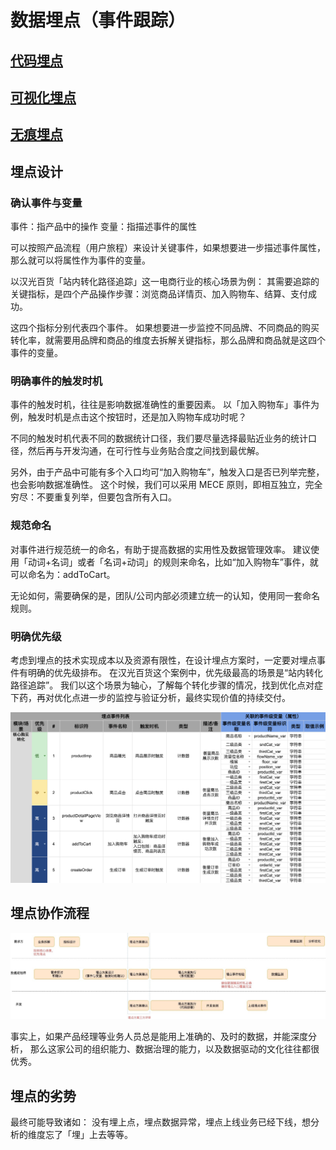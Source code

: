 # 数据埋点（事件跟踪）

## [代码埋点](CodeET/README.md)

## [可视化埋点](VisualET/README.md)

## [无痕埋点](NonET/README.md)

## 埋点设计

### 确认事件与变量

事件：指产品中的操作
变量：指描述事件的属性

可以按照产品流程（用户旅程）来设计关键事件，如果想要进一步描述事件属性，那么就可以将属性作为事件的变量。

以汉光百货「站内转化路径追踪」这一电商行业的核心场景为例：
其需要追踪的关键指标，是四个产品操作步骤：浏览商品详情页、加入购物车、结算、支付成功。

这四个指标分别代表四个事件。
如果想要进一步监控不同品牌、不同商品的购买转化率，就需要用品牌和商品的维度去拆解关键指标，那么品牌和商品就是这四个事件的变量。

### 明确事件的触发时机

事件的触发时机，往往是影响数据准确性的重要因素。
以「加入购物车」事件为例，触发时机是点击这个按钮时，还是加入购物车成功时呢？

不同的触发时机代表不同的数据统计口径，我们要尽量选择最贴近业务的统计口径，然后再与开发沟通，在可行性与业务贴合度之间找到最优解。

另外，由于产品中可能有多个入口均可“加入购物车”，触发入口是否已列举完整，也会影响数据准确性。
这个时候，我们可以采用 MECE 原则，即相互独立，完全穷尽：不要重复列举，但要包含所有入口。

### 规范命名

对事件进行规范统一的命名，有助于提高数据的实用性及数据管理效率。
建议使用「动词+名词」或者「名词+动词」的规则来命名，比如“加入购物车”事件，就可以命名为：addToCart。

无论如何，需要确保的是，团队/公司内部必须建立统一的认知，使用同一套命名规则。

### 明确优先级

考虑到埋点的技术实现成本以及资源有限性，在设计埋点方案时，一定要对埋点事件有明确的优先级排布。
在汉光百货这个案例中，优先级最高的场景是“站内转化路径追踪”。
我们以这个场景为轴心，了解每个转化步骤的情况，找到优化点对症下药，再对优化点进一步的监控与验证分析，最终实现价值的持续交付。

![](_pic/EventTracking-Sample.png)

## 埋点协作流程

![](_pic/EventTracking-Workflow.jpg)

事实上，如果产品经理等业务人员总是能用上准确的、及时的数据，并能深度分析，
那么这家公司的组织能力、数据治理的能力，以及数据驱动的文化往往都很优秀。

## 埋点的劣势

最终可能导致诸如：
没有埋上点，埋点数据异常，埋点上线业务已经下线，想分析的维度忘了「埋」上去等等。


